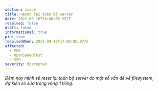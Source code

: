 ```yaml
---
section: issue
title: Reset lại toàn bộ server
date: 2022-09-16T16:00:05.967Z
resolved: false
draft: false
informational: true
pin: true
resolvedWhen: 2022-09-16T17:00:05.977Z
affected:
  - VPN
  - OpenSpeedTest
  - SSH
severity: disrupted
---
```

*Đêm nay mình sẽ reset lại toàn bộ server do một số vấn đề về filesystem, dự kiến sẽ sửa trong vòng 1 tiếng.*